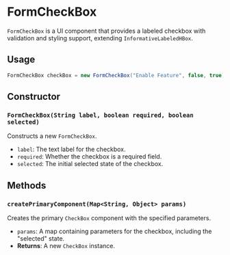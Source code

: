 # FormCheckBox

`FormCheckBox` is a UI component that provides a labeled checkbox with validation and styling support, extending `InformativeLabeledHBox`.

## Usage

```java
FormCheckBox checkBox = new FormCheckBox("Enable Feature", false, true);
```

## Constructor

### `FormCheckBox(String label, boolean required, boolean selected)`

Constructs a new `FormCheckBox`.

- `label`: The text label for the checkbox.
- `required`: Whether the checkbox is a required field.
- `selected`: The initial selected state of the checkbox.

## Methods

### `createPrimaryComponent(Map<String, Object> params)`

Creates the primary `CheckBox` component with the specified parameters.

- `params`: A map containing parameters for the checkbox, including the "selected" state.
- **Returns**: A new `CheckBox` instance.
